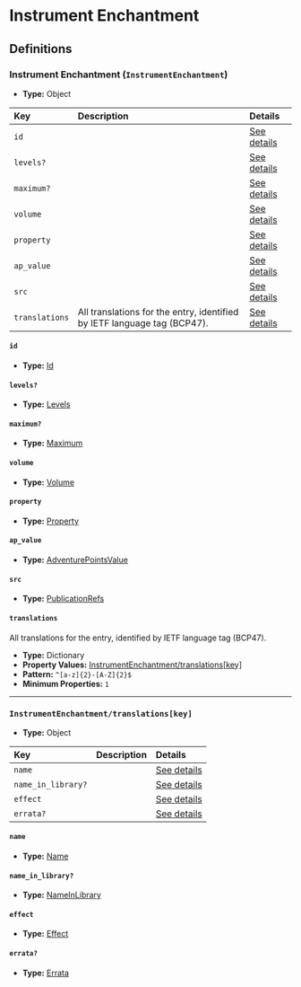# Instrument Enchantment

## Definitions

### <a name="InstrumentEnchantment"></a> Instrument Enchantment (`InstrumentEnchantment`)

- **Type:** Object

Key | Description | Details
:-- | :-- | :--
`id` |  | <a href="#InstrumentEnchantment/id">See details</a>
`levels?` |  | <a href="#InstrumentEnchantment/levels">See details</a>
`maximum?` |  | <a href="#InstrumentEnchantment/maximum">See details</a>
`volume` |  | <a href="#InstrumentEnchantment/volume">See details</a>
`property` |  | <a href="#InstrumentEnchantment/property">See details</a>
`ap_value` |  | <a href="#InstrumentEnchantment/ap_value">See details</a>
`src` |  | <a href="#InstrumentEnchantment/src">See details</a>
`translations` | All translations for the entry, identified by IETF language tag (BCP47). | <a href="#InstrumentEnchantment/translations">See details</a>

#### <a name="InstrumentEnchantment/id"></a> `id`

- **Type:** <a href="../_Activatable.md#Id">Id</a>

#### <a name="InstrumentEnchantment/levels"></a> `levels?`

- **Type:** <a href="../_Activatable.md#Levels">Levels</a>

#### <a name="InstrumentEnchantment/maximum"></a> `maximum?`

- **Type:** <a href="../_Activatable.md#Maximum">Maximum</a>

#### <a name="InstrumentEnchantment/volume"></a> `volume`

- **Type:** <a href="../_Activatable.md#Volume">Volume</a>

#### <a name="InstrumentEnchantment/property"></a> `property`

- **Type:** <a href="../_Activatable.md#Property">Property</a>

#### <a name="InstrumentEnchantment/ap_value"></a> `ap_value`

- **Type:** <a href="../_Activatable.md#AdventurePointsValue">AdventurePointsValue</a>

#### <a name="InstrumentEnchantment/src"></a> `src`

- **Type:** <a href="../source/_PublicationRef.md#PublicationRefs">PublicationRefs</a>

#### <a name="InstrumentEnchantment/translations"></a> `translations`

All translations for the entry, identified by IETF language tag (BCP47).

- **Type:** Dictionary
- **Property Values:** <a href="#InstrumentEnchantment/translations[key]">InstrumentEnchantment/translations[key]</a>
- **Pattern:** `^[a-z]{2}-[A-Z]{2}$`
- **Minimum Properties:** `1`

---

### <a name="InstrumentEnchantment/translations[key]"></a> `InstrumentEnchantment/translations[key]`

- **Type:** Object

Key | Description | Details
:-- | :-- | :--
`name` |  | <a href="#InstrumentEnchantment/translations[key]/name">See details</a>
`name_in_library?` |  | <a href="#InstrumentEnchantment/translations[key]/name_in_library">See details</a>
`effect` |  | <a href="#InstrumentEnchantment/translations[key]/effect">See details</a>
`errata?` |  | <a href="#InstrumentEnchantment/translations[key]/errata">See details</a>

#### <a name="InstrumentEnchantment/translations[key]/name"></a> `name`

- **Type:** <a href="../_Activatable.md#Name">Name</a>

#### <a name="InstrumentEnchantment/translations[key]/name_in_library"></a> `name_in_library?`

- **Type:** <a href="../_Activatable.md#NameInLibrary">NameInLibrary</a>

#### <a name="InstrumentEnchantment/translations[key]/effect"></a> `effect`

- **Type:** <a href="../_Activatable.md#Effect">Effect</a>

#### <a name="InstrumentEnchantment/translations[key]/errata"></a> `errata?`

- **Type:** <a href="../source/_Erratum.md#Errata">Errata</a>
